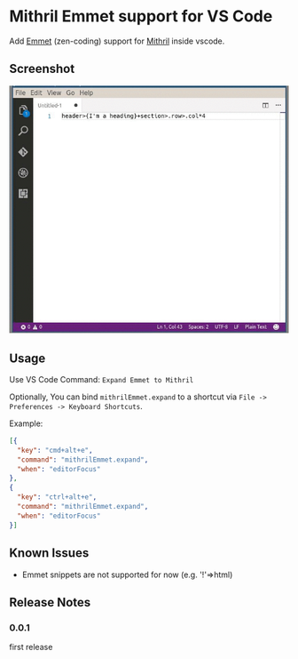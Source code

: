 # Mithril Emmet support for VS Code

Add [Emmet][emmet] (zen-coding) support for [Mithril][mithril] inside vscode.

## Screenshot
![screenshot](images/screenshot.gif)

## Usage

Use VS Code Command: `Expand Emmet to Mithril`

Optionally, You can bind `mithrilEmmet.expand` to a shortcut via `File -> Preferences -> Keyboard Shortcuts`.

Example:

```json
[{
  "key": "cmd+alt+e",
  "command": "mithrilEmmet.expand",
  "when": "editorFocus"
},
{
  "key": "ctrl+alt+e",
  "command": "mithrilEmmet.expand",
  "when": "editorFocus"
}]
```
## Known Issues

- Emmet snippets are not supported for now (e.g. '!'=>html)

## Release Notes

### 0.0.1

first release


[emmet]: http://emmet.io/
[mithril]: http://mithril.js.org/